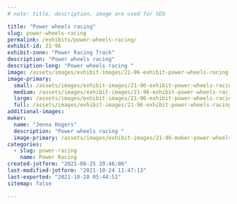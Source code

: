```yaml
---
# note: title, description, image are used for SEO

title: "Power wheels racing"
slug: power-wheels-racing
permalink: /exhibits/power-wheels-racing/
exhibit-id: 21-96
exhibit-zone: "Power Racing Track"
description: "Power wheels racing"
description-long: "Power wheels racing "
image: /assets/images/exhibit-images/21-96-exhibit-power-wheels-racing-43-20210728-154207-9902-large.jpg
image-primary: 
  small: /assets/images/exhibit-images/21-96-exhibit-power-wheels-racing-43-20210728-154207-9902-small.jpg
  medium: /assets/images/exhibit-images/21-96-exhibit-power-wheels-racing-43-20210728-154207-9902-medium.jpg
  large: /assets/images/exhibit-images/21-96-exhibit-power-wheels-racing-43-20210728-154207-9902-large.jpg
  full: /assets/images/exhibit-images/21-96-exhibit-power-wheels-racing-43-20210728-154207-9902-full.jpg
additional-images: 
maker: 
  name: "Jenna Rogers"
  description: "Power wheels racing "
  image-primary: /assets/images/exhibit-images/21-96-maker-power-wheels-racing-20210728-154207-medium.jpg
categories: 
  - slug: power-racing
    name: Power Racing
created-jotform: "2021-08-25 20:46:06"
last-modified-jotform: "2021-10-24 11:47:13"
last-exported: "2021-10-28 05:44:51"
sitemap: false

---
```

